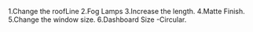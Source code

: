 1.Change the roofLine
2.Fog Lamps
3.Increase the length.
4.Matte Finish.
5.Change the window size.
6.Dashboard Size -Circular.
